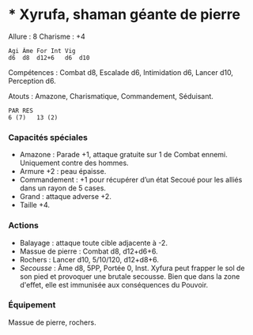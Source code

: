 # * Xyrufa, shaman géante de pierre

Allure : 8
Charisme : +4

	Agi	Âme	For	Int	Vig
	d6	d8	d12+6	d6	d10

Compétences : Combat d8, Escalade d6, Intimidation d6, Lancer d10, Perception d6.

Atouts : Amazone, Charismatique, Commandement, Séduisant.

	PAR	RES
	6 (7)	13 (2)

### Capacités spéciales
- Amazone : Parade +1, attaque gratuite sur 1 de Combat ennemi. Uniquement contre des hommes.
- Armure +2 : peau épaisse.
- Commandement : +1 pour récupérer d’un état Secoué pour les alliés dans un rayon de 5 cases.
- Grand : attaque adverse +2.
- Taille +4.

### Actions
- Balayage : attaque toute cible adjacente à -2.
- Massue de pierre : Combat d8, d12+d6+6.
- Rochers : Lancer d10, 5/10/120, d12+d8+6.
- _Secousse_ : Âme d8, 5PP, Portée 0, Inst. Xyfura peut frapper le sol de son pied et provoquer une brutale secousse. Bien que dans la zone d'effet, elle est immunisée aux conséquences du Pouvoir.

### Équipement
Massue de pierre, rochers.

